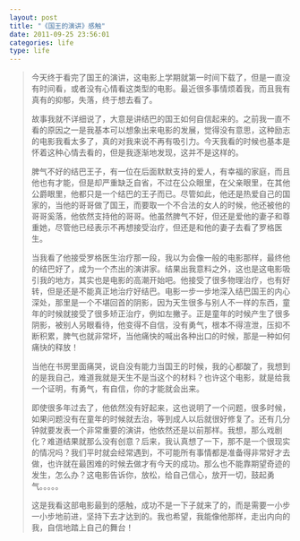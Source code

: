 ```yaml
---
layout: post
title: "《国王的演讲》感触"
date: 2011-09-25 23:56:01
categories: life
type: life
---
```


>今天终于看完了国王的演讲，这电影上学期就第一时间下载了，但是一直没有时间看，或者没有心情看这类型的电影。最近很多事情烦着我，而且我有真有的抑郁，失落，终于想去看了。
>
>故事我就不详细说了，大意是讲结巴的国王如何自信起来的。之前我一直不看的原因之一是我基本可以想象出来电影的发展，觉得没有意思，这种励志的电影我看太多了，真的对我来说不再有吸引力。今天我看的时候也基本是怀着这种心情去看的，但是我逐渐地发现，这并不是这样的。
>
>脾气不好的结巴王子，有一位在后面默默支持的爱人，有幸福的家庭，而且他也有才能，但是却严重缺乏自省，不过在公众眼里，在父亲眼里，在其他公爵眼里，他都只是一个结巴的王子而已。尽管如此，他还是热爱自己的国家的，当他的哥哥做了国王，而要取一个不合法的女人的时候，他还被他的哥哥奚落，他依然支持他的哥哥。他虽然脾气不好，但还是爱他的妻子和尊重她，尽管他已经表示不再想接受治疗，但还是和他的妻子去看了罗格医生。
>
>当我看了他接受罗格医生治疗那一段，我以为会像一般的电影那样，最终他的结巴好了，成为一个杰出的演讲家。结果出我意料之外，这也是这电影吸引我的地方，其实也是电影的高潮开始吧。他接受了很多物理治疗，也有好转，但是还是不能真正地治疗好结巴。电影一步一步地深入结巴国王的内心深处，那里是一个不堪回首的阴影，因为天生很多与别人不一样的东西，童年的时候就接受了很多矫正治疗，例如左撇子。正是童年的时候产生了很多阴影，被别人另眼看待，他变得不自信，没有勇气，根本不得渲泄，压抑不断积累，脾气也就非常坏，当他痛快的喊出各种出口的时候，那是一种如何痛快的释放！
>
>当他在书房里面痛哭，说自没有能力当国王的时候，我的心都酸了，我想到的是我自己，难道我就是天生不是当这个的材料？也许这个电影，就是给我一个证明，有勇气，有自信，你的才能就会出来。
>
>即使很多年过去了，他依然没有好起来，这也说明了一个问题，很多时候，如果问题没有在童年的时候就去治，等到成人以后就很好修复了。还有几分钟就要发表一个非常重要的演讲，他依然还是以前那样。我想，那么戏剧化？难道结果就那么没有创意？后来，我认真想了一下，那不是一个很现实的情况吗？我们平时就会经常遇到，不可能所有事情都是准备得非常好才去做，也许就在最困难的时候去做才有今天的成功。那么也不能靠期望奇迹的发生，怎么办？这电影告诉你，放松，给自己信心，放开一切，鼓起勇气。。。。。
>
>这是我看这部电影最到的感触，成功不是一下子就来了的，而是需要一小步一小步地前进，坚持下去才达到的。我也希望，我能像他那样，走出内向的我，自信地踏上自己的舞台！
>

